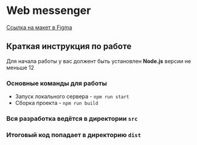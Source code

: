 # Web messenger

[Ссылка на макет в Figma](https://www.figma.com/file/YkXPmPHyBNMhLrQcqA6p9r/Chat_external_link-(Copy)?node-id=0%3A1&t=DkyYGo9gTFkStLg8-3)

## Краткая инструкция по работе
Для начала работы у вас должент быть установлен **Node.js** версии не меньше 12

### Основные команды для работы
- Запуск локального сервера - `npm run start`
- Сборка проекта - `npm run build`

### Вся разработка ведётся в директории `src`
### Итоговый код попадает в директорию `dist`


